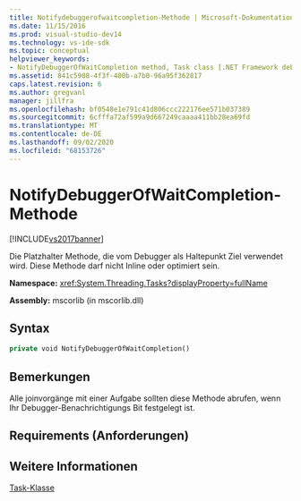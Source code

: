 ```yaml
---
title: Notifydebuggerofwaitcompletion-Methode | Microsoft-Dokumentation
ms.date: 11/15/2016
ms.prod: visual-studio-dev14
ms.technology: vs-ide-sdk
ms.topic: conceptual
helpviewer_keywords:
- NotifyDebuggerOfWaitCompletion method, Task class [.NET Framework debug engines]
ms.assetid: 841c5908-4f3f-400b-a7b0-96a95f362817
caps.latest.revision: 6
ms.author: gregvanl
manager: jillfra
ms.openlocfilehash: bf0548e1e791c41d806ccc222176ee571b037389
ms.sourcegitcommit: 6cfffa72af599a9d667249caaaa411bb28ea69fd
ms.translationtype: MT
ms.contentlocale: de-DE
ms.lasthandoff: 09/02/2020
ms.locfileid: "68153726"
---
```

# <a name="notifydebuggerofwaitcompletion-method"></a>NotifyDebuggerOfWaitCompletion-Methode
[!INCLUDE[vs2017banner](../../includes/vs2017banner.md)]

Die Platzhalter Methode, die vom Debugger als Haltepunkt Ziel verwendet wird. Diese Methode darf nicht Inline oder optimiert sein.  
  
 **Namespace:** <xref:System.Threading.Tasks?displayProperty=fullName>  
  
 **Assembly:** mscorlib (in mscorlib.dll)  
  
## <a name="syntax"></a>Syntax  
  
```vb  
private void NotifyDebuggerOfWaitCompletion()  
```  
  
## <a name="remarks"></a>Bemerkungen  
 Alle joinvorgänge mit einer Aufgabe sollten diese Methode abrufen, wenn Ihr Debugger-Benachrichtigungs Bit festgelegt ist.  
  
## <a name="requirements"></a>Requirements (Anforderungen)  
  
## <a name="see-also"></a>Weitere Informationen  
 [Task-Klasse](../../extensibility/debugger/task-class-internal-members.md)
